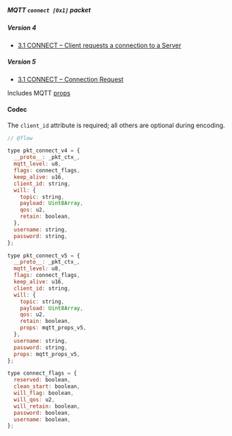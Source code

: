 ##### MQTT `connect [0x1]` packet

##### Version 4

- [3.1 CONNECT – Client requests a connection to a Server](http://docs.oasis-open.org/mqtt/mqtt/v3.1.1/os/mqtt-v3.1.1-os.html#_Toc398718028)

##### Version 5

- [3.1 CONNECT – Connection Request](https://docs.oasis-open.org/mqtt/mqtt/v5.0/os/mqtt-v5.0-os.html#_Toc3901033)

Includes MQTT [props](./mqtt_props.md)

#### Codec

The `client_id` attribute is required; all others are optional during encoding.

```javascript
// @flow

type pkt_connect_v4 = {
  __proto__: _pkt_ctx_,
  mqtt_level: u8,
  flags: connect_flags,
  keep_alive: u16,
  client_id: string,
  will: {
    topic: string,
    payload: Uint8Array,
    qos: u2,
    retain: boolean,
  },
  username: string,
  password: string,
};

type pkt_connect_v5 = {
  __proto__: _pkt_ctx_,
  mqtt_level: u8,
  flags: connect_flags,
  keep_alive: u16,
  client_id: string,
  will: {
    topic: string,
    payload: Uint8Array,
    qos: u2,
    retain: boolean,
    props: mqtt_props_v5,
  },
  username: string,
  password: string,
  props: mqtt_props_v5,
};

type connect_flags = {
  reserved: boolean,
  clean_start: boolean,
  will_flag: boolean,
  will_qos: u2,
  will_retain: boolean,
  password: boolean,
  username: boolean,
};
```
